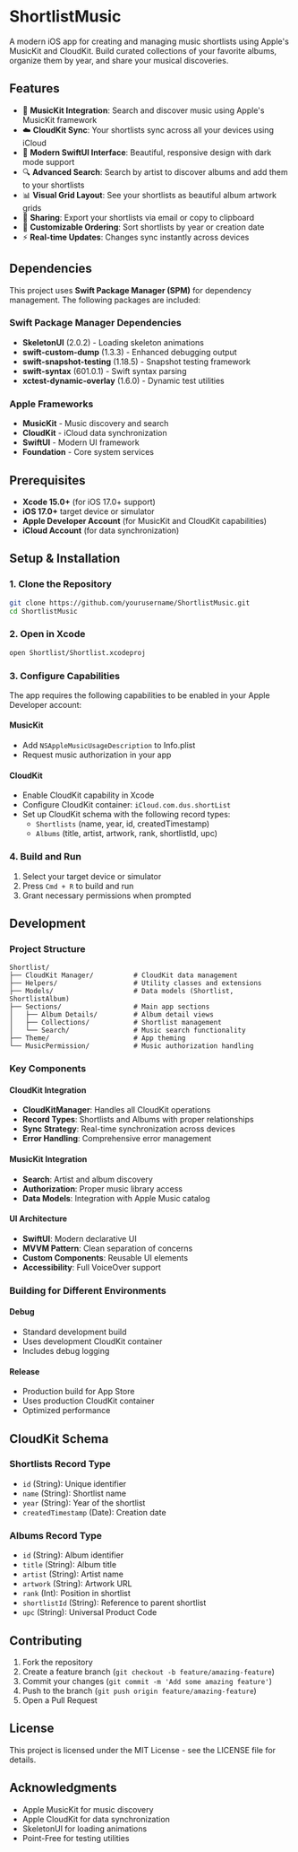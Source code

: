 # ShortlistMusic

A modern iOS app for creating and managing music shortlists using Apple's MusicKit and CloudKit. Build curated collections of your favorite albums, organize them by year, and share your musical discoveries.

## Features

- 🎵 **MusicKit Integration**: Search and discover music using Apple's MusicKit framework
- ☁️ **CloudKit Sync**: Your shortlists sync across all your devices using iCloud
- 📱 **Modern SwiftUI Interface**: Beautiful, responsive design with dark mode support
- 🔍 **Advanced Search**: Search by artist to discover albums and add them to your shortlists
- 📊 **Visual Grid Layout**: See your shortlists as beautiful album artwork grids
- 📧 **Sharing**: Export your shortlists via email or copy to clipboard
- 🎨 **Customizable Ordering**: Sort shortlists by year or creation date
- ⚡ **Real-time Updates**: Changes sync instantly across devices

## Dependencies

This project uses **Swift Package Manager (SPM)** for dependency management. The following packages are included:

### Swift Package Manager Dependencies
- **SkeletonUI** (2.0.2) - Loading skeleton animations
- **swift-custom-dump** (1.3.3) - Enhanced debugging output
- **swift-snapshot-testing** (1.18.5) - Snapshot testing framework
- **swift-syntax** (601.0.1) - Swift syntax parsing
- **xctest-dynamic-overlay** (1.6.0) - Dynamic test utilities

### Apple Frameworks
- **MusicKit** - Music discovery and search
- **CloudKit** - iCloud data synchronization
- **SwiftUI** - Modern UI framework
- **Foundation** - Core system services

## Prerequisites

- **Xcode 15.0+** (for iOS 17.0+ support)
- **iOS 17.0+** target device or simulator
- **Apple Developer Account** (for MusicKit and CloudKit capabilities)
- **iCloud Account** (for data synchronization)

## Setup & Installation

### 1. Clone the Repository
```bash
git clone https://github.com/yourusername/ShortlistMusic.git
cd ShortlistMusic
```

### 2. Open in Xcode
```bash
open Shortlist/Shortlist.xcodeproj
```

### 3. Configure Capabilities
The app requires the following capabilities to be enabled in your Apple Developer account:

#### MusicKit
- Add `NSAppleMusicUsageDescription` to Info.plist
- Request music authorization in your app

#### CloudKit
- Enable CloudKit capability in Xcode
- Configure CloudKit container: `iCloud.com.dus.shortList`
- Set up CloudKit schema with the following record types:
  - `Shortlists` (name, year, id, createdTimestamp)
  - `Albums` (title, artist, artwork, rank, shortlistId, upc)

### 4. Build and Run
1. Select your target device or simulator
2. Press `Cmd + R` to build and run
3. Grant necessary permissions when prompted

## Development

### Project Structure
```
Shortlist/
├── CloudKit Manager/          # CloudKit data management
├── Helpers/                   # Utility classes and extensions
├── Models/                    # Data models (Shortlist, ShortlistAlbum)
├── Sections/                  # Main app sections
│   ├── Album Details/         # Album detail views
│   ├── Collections/           # Shortlist management
│   └── Search/                # Music search functionality
├── Theme/                     # App theming
└── MusicPermission/           # Music authorization handling
```

### Key Components

#### CloudKit Integration
- **CloudKitManager**: Handles all CloudKit operations
- **Record Types**: Shortlists and Albums with proper relationships
- **Sync Strategy**: Real-time synchronization across devices
- **Error Handling**: Comprehensive error management

#### MusicKit Integration
- **Search**: Artist and album discovery
- **Authorization**: Proper music library access
- **Data Models**: Integration with Apple Music catalog

#### UI Architecture
- **SwiftUI**: Modern declarative UI
- **MVVM Pattern**: Clean separation of concerns
- **Custom Components**: Reusable UI elements
- **Accessibility**: Full VoiceOver support

### Building for Different Environments

#### Debug
- Standard development build
- Uses development CloudKit container
- Includes debug logging

#### Release
- Production build for App Store
- Uses production CloudKit container
- Optimized performance

## CloudKit Schema

### Shortlists Record Type
- `id` (String): Unique identifier
- `name` (String): Shortlist name
- `year` (String): Year of the shortlist
- `createdTimestamp` (Date): Creation date

### Albums Record Type
- `id` (String): Album identifier
- `title` (String): Album title
- `artist` (String): Artist name
- `artwork` (String): Artwork URL
- `rank` (Int): Position in shortlist
- `shortlistId` (String): Reference to parent shortlist
- `upc` (String): Universal Product Code

## Contributing

1. Fork the repository
2. Create a feature branch (`git checkout -b feature/amazing-feature`)
3. Commit your changes (`git commit -m 'Add some amazing feature'`)
4. Push to the branch (`git push origin feature/amazing-feature`)
5. Open a Pull Request

## License

This project is licensed under the MIT License - see the LICENSE file for details.

## Acknowledgments

- Apple MusicKit for music discovery
- Apple CloudKit for data synchronization
- SkeletonUI for loading animations
- Point-Free for testing utilities
